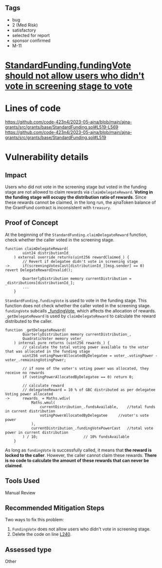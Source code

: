 ## Tags

- bug
- 2 (Med Risk)
- satisfactory
- selected for report
- sponsor confirmed
- M-11

# [StandardFunding.fundingVote should not allow users who didn't vote in screening stage to vote](https://github.com/code-423n4/2023-05-ajna-findings/issues/224) 

# Lines of code

https://github.com/code-423n4/2023-05-ajna/blob/main/ajna-grants/src/grants/base/StandardFunding.sol#L519-L569
https://github.com/code-423n4/2023-05-ajna/blob/main/ajna-grants/src/grants/base/StandardFunding.sol#L519


# Vulnerability details

## Impact

Users who did not vote in the screening stage but voted in the funding stage are not allowed to claim rewards via `claimDelegateReward`. **Voting in the funding stage will occupy the distribution ratio of rewards**. Since these rewards cannot be claimed, in the long run, the ajnaToken balance of the GrantFund contract is inconsistent with `treasury`.

## Proof of Concept

At the beginning of the `StandardFunding.claimDelegateReward` function, check whether the caller voted in the screening stage.

```solidity
function claimDelegateReward(
        uint24 distributionId_
    ) external override returns(uint256 rewardClaimed_) {
        // Revert if delegatee didn't vote in screening stage
->      if(screeningVotesCast[distributionId_][msg.sender] == 0) revert DelegateRewardInvalid();

        QuarterlyDistribution memory currentDistribution = _distributions[distributionId_];
        ...
    }
```

`StandardFunding.fundingVote` is used to vote in the funding stage. This function does not check whether the caller voted in the screening stage. `fundingVote` subcalls [_fundingVote](https://github.com/code-423n4/2023-05-ajna/blob/main/ajna-grants/src/grants/base/StandardFunding.sol#L612), which affects the allocation of rewards. `_getDelegateReward` is used by `claimDelegateReward` to calculate the reward distributed to the caller.

```solidity
function _getDelegateReward(
        QuarterlyDistribution memory currentDistribution_,
        QuadraticVoter memory voter_
    ) internal pure returns (uint256 rewards_) {
        // calculate the total voting power available to the voter that was allocated in the funding stage
        uint256 votingPowerAllocatedByDelegatee = voter_.votingPower - voter_.remainingVotingPower;

        // if none of the voter's voting power was allocated, they receive no rewards
        if (votingPowerAllocatedByDelegatee == 0) return 0;

        // calculate reward
        // delegateeReward = 10 % of GBC distributed as per delegatee Voting power allocated
->      rewards_ = Maths.wdiv(
            Maths.wmul(
                currentDistribution_.fundsAvailable,	//total funds in current distribution
                votingPowerAllocatedByDelegatee		//voter's vote power
            ),
            currentDistribution_.fundingVotePowerCast	//total vote power in current distribution
        ) / 10;						// 10% fundsAvailable
    }
```

As long as `fundingVote` is successfully called, it means that **the reward is locked to the caller**. However, the caller cannot claim these rewards. **There is no code to calculate the amount of these rewards that can never be claimed**.

## Tools Used

Manual Review

## Recommended Mitigation Steps

Two ways to fix this problem:

1.  `FundingVote` does not allow users who didn't vote in screening stage.
2.  Delete the code on line [L240](https://github.com/code-423n4/2023-05-ajna/blob/main/ajna-grants/src/grants/base/StandardFunding.sol#L240).


## Assessed type

Other